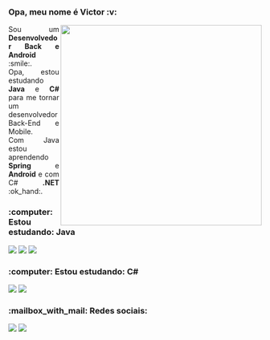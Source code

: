 <h3>Opa, meu nome é Victor :v:</h3>
<img align="right" width="400" src="https://user-images.githubusercontent.com/66436169/105659521-ad00eb00-5ea7-11eb-932a-0f34313e2623.png">
<p align="justify">
  Sou um <strong>Desenvolvedor Back e Android</strong> :smile:.<br>
  Opa, estou estudando <strong>Java</strong> e <strong>C#</strong> para me tornar um desenvolvedor Back-End e Mobile.<br>
  Com Java estou aprendendo <strong>Spring</strong> e <strong>Android</strong> e com C# <strong>.NET</strong> :ok_hand:.
</p>
 <h3 align="left">:computer: Estou estudando: Java</h3>
<p align="left">
  <img src="https://img.shields.io/badge/Java-ED8B00?style=for-the-badge&logo=java&logoColor=white">
  <img src="https://img.shields.io/badge/Android-3DDC84?style=for-the-badge&logo=android&logoColor=white">
  <img src="https://img.shields.io/badge/Spring-6DB33F?style=for-the-badge&logo=spring&logoColor=white">
</p>
 <h3 align="left">:computer: Estou estudando: C#</h3>
<p align="left">
  <img src="https://img.shields.io/badge/C%23-239120?style=for-the-badge&logo=c-sharp&logoColor=white">
  <img src="https://img.shields.io/badge/.NET-5C2D91?style=for-the-badge&logo=.net&logoColor=white">
</p>
  <h3 align="left">:mailbox_with_mail: Redes sociais:</h3>  
<p align="left">
  <a href="https://www.instagram.com/cictor.coding/">
  <img src="https://img.shields.io/badge/Instagram-E4405F?style=for-the-badge&logo=instagram&logoColor=white"></a>
  <a href="www.linkedin.com/in/victorbmaciel">
  <img src="https://img.shields.io/badge/LinkedIn-0077B5?style=for-the-badge&logo=linkedin&logoColor=white"></a>
</p>
